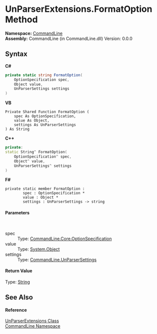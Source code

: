 # UnParserExtensions.FormatOption Method 
 

**Namespace:**&nbsp;<a href="N_CommandLine">CommandLine</a><br />**Assembly:**&nbsp;CommandLine (in CommandLine.dll) Version: 0.0.0

## Syntax

**C#**<br />
``` C#
private static string FormatOption(
	OptionSpecification spec,
	Object value,
	UnParserSettings settings
)
```

**VB**<br />
``` VB
Private Shared Function FormatOption ( 
	spec As OptionSpecification,
	value As Object,
	settings As UnParserSettings
) As String
```

**C++**<br />
``` C++
private:
static String^ FormatOption(
	OptionSpecification^ spec, 
	Object^ value, 
	UnParserSettings^ settings
)
```

**F#**<br />
``` F#
private static member FormatOption : 
        spec : OptionSpecification * 
        value : Object * 
        settings : UnParserSettings -> string 

```


#### Parameters
&nbsp;<dl><dt>spec</dt><dd>Type: <a href="T_CommandLine_Core_OptionSpecification">CommandLine.Core.OptionSpecification</a><br /></dd><dt>value</dt><dd>Type: <a href="https://docs.microsoft.com/dotnet/api/system.object" target="_blank">System.Object</a><br /></dd><dt>settings</dt><dd>Type: <a href="T_CommandLine_UnParserSettings">CommandLine.UnParserSettings</a><br /></dd></dl>

#### Return Value
Type: <a href="https://docs.microsoft.com/dotnet/api/system.string" target="_blank">String</a>

## See Also


#### Reference
<a href="T_CommandLine_UnParserExtensions">UnParserExtensions Class</a><br /><a href="N_CommandLine">CommandLine Namespace</a><br />